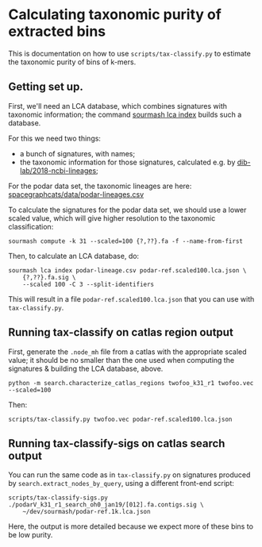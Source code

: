 # Calculating taxonomic purity of extracted bins

This is documentation on how to use `scripts/tax-classify.py` to estimate the
taxonomic purity of bins of k-mers.

## Getting set up.

First, we'll need an LCA database, which combines signatures with taxonomic information;
the command [sourmash lca index](https://sourmash.readthedocs.io/en/latest/command-line.html#sourmash-lca-index) builds such a database.

For this we need two things:

* a bunch of signatures, with names;
* the taxonomic information for those signatures, calculated e.g. by [dib-lab/2018-ncbi-lineages](https://github.com/dib-lab/2018-ncbi-lineages);

For the podar data set, the taxonomic lineages are here: [spacegraphcats/data/podar-lineages.csv](https://github.com/spacegraphcats/spacegraphcats/blob/mphf/data/podar-lineage.csv)

To calculate the signatures for the podar data set, we should use a lower scaled value, which
will give higher resolution to the taxonomic classification:

```
sourmash compute -k 31 --scaled=100 {?,??}.fa -f --name-from-first
```

Then, to calculate an LCA database, do:

```
sourmash lca index podar-lineage.csv podar-ref.scaled100.lca.json \
    {?,??}.fa.sig \
    --scaled 100 -C 3 --split-identifiers
```

This will result in a file `podar-ref.scaled100.lca.json` that you can use with `tax-classify.py`.

## Running tax-classify on catlas region output

First, generate the `.node_mh` file from a catlas with the appropriate scaled value;
it should be no smaller than the one used when computing the signatures & building the LCA database, above.

```
python -m search.characterize_catlas_regions twofoo_k31_r1 twofoo.vec --scaled=100
```

Then:

```
scripts/tax-classify.py twofoo.vec podar-ref.scaled100.lca.json
```

## Running tax-classify-sigs on catlas search output

You can run the same code as in `tax-classify.py` on signatures produced by `search.extract_nodes_by_query`, using a different front-end script:

```
scripts/tax-classify-sigs.py ./podarV_k31_r1_search_oh0_jan19/[012].fa.contigs.sig \
    ~/dev/sourmash/podar-ref.1k.lca.json 
```

Here, the output is more detailed because we expect more of these bins to be low purity.
